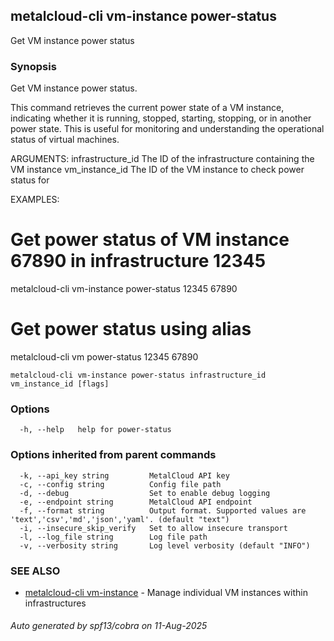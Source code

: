 ## metalcloud-cli vm-instance power-status

Get VM instance power status

### Synopsis

Get VM instance power status.

This command retrieves the current power state of a VM instance, indicating
whether it is running, stopped, starting, stopping, or in another power state.
This is useful for monitoring and understanding the operational status of
virtual machines.

ARGUMENTS:
  infrastructure_id  The ID of the infrastructure containing the VM instance
  vm_instance_id     The ID of the VM instance to check power status for

EXAMPLES:
  # Get power status of VM instance 67890 in infrastructure 12345
  metalcloud-cli vm-instance power-status 12345 67890
  
  # Get power status using alias
  metalcloud-cli vm power-status 12345 67890

```
metalcloud-cli vm-instance power-status infrastructure_id vm_instance_id [flags]
```

### Options

```
  -h, --help   help for power-status
```

### Options inherited from parent commands

```
  -k, --api_key string         MetalCloud API key
  -c, --config string          Config file path
  -d, --debug                  Set to enable debug logging
  -e, --endpoint string        MetalCloud API endpoint
  -f, --format string          Output format. Supported values are 'text','csv','md','json','yaml'. (default "text")
  -i, --insecure_skip_verify   Set to allow insecure transport
  -l, --log_file string        Log file path
  -v, --verbosity string       Log level verbosity (default "INFO")
```

### SEE ALSO

* [metalcloud-cli vm-instance](metalcloud-cli_vm-instance.md)	 - Manage individual VM instances within infrastructures

###### Auto generated by spf13/cobra on 11-Aug-2025
